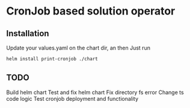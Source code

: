 # CronJob based solution operator

## Installation
Update your values.yaml on the chart dir, an then Just run
```bash
helm install print-cronjob ./chart
```
## TODO
Build helm chart
  Test and fix helm chart
  Fix directory fs error
Change ts code logic
Test cronjob deployment and functionality

